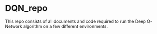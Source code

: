 # DQN_repo
This repo consists of all documents and code required to run the Deep Q- Network algorithm on a few different environments. 
